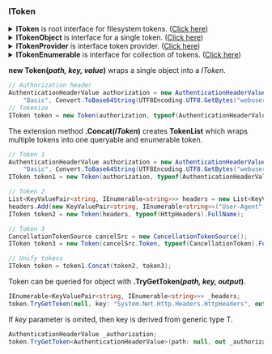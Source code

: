 ### IToken
<details>
  <summary><b>IToken</b> is root interface for filesystem tokens. (<u>Click here</u>)</summary>

```csharp
/// <summary>
/// Abstract token that can be passed to filesystem implementations.
/// Token is typically a session, a security token such as credential
/// 
/// Token implementation must be immutable.
/// 
/// See more specific subinterfaces:
/// <list type="bullet">
///     <item><see cref="ITokenObject"/></item>
///     <item><see cref="ITokenEnumerable"/></item>
///     <item><see cref="ITokenProvider"/></item>
/// </list>
/// </summary>
[Operations(typeof(TokenOperations))]
public interface IToken : IOption
{
}
```
</details>
<details>
  <summary><b>ITokenObject</b> is interface for a single token. (<u>Click here</u>)</summary>

```csharp
/// <summary>
/// A single token object.
/// </summary>
[Operations(typeof(TokenOperations))]
public interface ITokenObject : IToken
{
    /// <summary>
    /// (optional) Token object
    /// </summary>
    object TokenObject { get; }

    /// <summary>
    /// (optional) Key type to identify token as. This is typically <see cref="Type.FullName"/>.
    /// </summary>
    string Key { get; }

    /// <summary>
    /// (optional) Glob pattern filters for paths this token is offered to.
    /// If null, then this token is offered to every filesystem (same as "**").
    /// If empty array, then the token is not offered to any filesystem.
    /// </summary>
    string[] Patterns { get; }
}
```
</details>
<details>
  <summary><b>ITokenProvider</b> is interface token provider. (<u>Click here</u>)</summary>

```csharp
/// <summary>
/// Queryable token.
/// </summary>
[Operations(typeof(TokenOperations))]
public interface ITokenProvider : IToken
{
    /// <summary>
    /// Query for first token object at path <paramref name="path"/> as type <paramref name="key"/>.
    /// </summary>
    /// <param name="path">(optional) path to query token at</param>
    /// <param name="key">(optional) key to query, typically <see cref="Type.FullName"/></param>
    /// <param name="token">array of tokens, or null if failed to find matching tokens</param>
    /// <returns>true if tokens were found for the parameters</returns>
    bool TryGetToken(string path, string key, out object token);

    /// <summary>
    /// Query for all token objects at path <paramref name="path"/> as type <paramref name="key"/>.
    /// </summary>
    /// <param name="path">(optional) path to query token at</param>
    /// <param name="key">(optional) key to query, typically <see cref="Type.FullName"/></param>
    /// <param name="tokens">array of tokens, or null if failed to find matching tokens</param>
    /// <returns>true if tokens were found for the parameters</returns>
    bool TryGetAllTokens(string path, string key, out object[] tokens);
}
```
</details>
<details>
  <summary><b>ITokenEnumerable</b> is interface for collection of tokens. (<u>Click here</u>)</summary>

```csharp
/// <summary>
/// Object that contains multiple tokens. 
/// 
/// If class that implements <see cref="ITokenEnumerable"/>, also implements <see cref="ITokenProvider"/>
/// then it must provide only for the tokens that it can enumerate (either recursively or not).
/// </summary>
[Operations(typeof(TokenOperations))]
public interface ITokenEnumerable : IToken, IEnumerable<IToken>
{
}
```
</details>
<p/><p/>

**new Token(<i>path, key, value</i>)** wraps a single object into a *IToken*.

```csharp
// Authorization header
AuthenticationHeaderValue authorization = new AuthenticationHeaderValue(
    "Basic", Convert.ToBase64String(UTF8Encoding.UTF8.GetBytes("webuser:webpassword")));
// Tokenize
IToken token = new Token(authorization, typeof(AuthenticationHeaderValue).FullName);
```

The extension method **.Concat(<i>IToken</i>)** creates **TokenList** which wraps multiple tokens into one queryable and enumerable token.

```csharp
// Token 1
AuthenticationHeaderValue authorization = new AuthenticationHeaderValue(
    "Basic", Convert.ToBase64String(UTF8Encoding.UTF8.GetBytes("webuser:webpassword")));
IToken token1 = new Token(authorization, typeof(AuthenticationHeaderValue).FullName);

// Token 2
List<KeyValuePair<string, IEnumerable<string>>> headers = new List<KeyValuePair<string, IEnumerable<string>>>();
headers.Add(new KeyValuePair<string, IEnumerable<string>>("User-Agent", new String[] { "MyUserAgent" }));
IToken token2 = new Token(headers, typeof(HttpHeaders).FullName);

// Token 3
CancellationTokenSource cancelSrc = new CancellationTokenSource();
IToken token3 = new Token(cancelSrc.Token, typeof(CancellationToken).FullName);

// Unify tokens
IToken token = token1.Concat(token2, token3);
```

Token can be queried for object with **.TryGetToken(<i>path, key, output</i>)**. 

```csharp
IEnumerable<KeyValuePair<string, IEnumerable<string>>> _headers;
token.TryGetToken(null, key: "System.Net.Http.Headers.HttpHeaders", out _headers);
```

If *key* parameter is omited, then key is derived from generic type T.

```csharp
AuthenticationHeaderValue _authorization;
token.TryGetToken<AuthenticationHeaderValue>(path: null, out _authorization);
```
